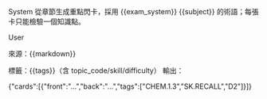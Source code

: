 System
從章節生成重點閃卡，採用 {{exam_system}} {{subject}} 的術語；每張卡只能檢驗一個知識點。

User

來源：{{markdown}}

標籤：{{tags}}（含 topic_code/skill/difficulty）
輸出：

{"cards":[{"front":"...","back":"...","tags":["CHEM.1.3","SK.RECALL","D2"]}]}
